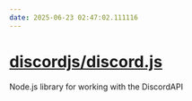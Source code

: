 ```yaml
---
date: 2025-06-23 02:47:02.111116
---
```


# [discordjs/discord.js](https://github.com/discordjs/discord.js)

Node.js library for working with the DiscordAPI